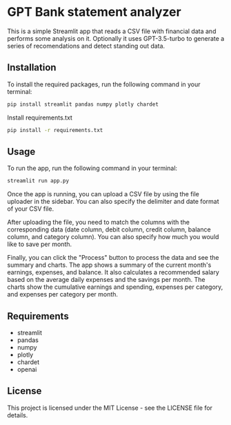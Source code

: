 # GPT Bank statement analyzer

This is a simple Streamlit app that reads a CSV file with financial data and performs some analysis on it. Optionally it uses GPT-3.5-turbo to generate a series of recomendations and detect standing out data.

## Installation

To install the required packages, run the following command in your terminal:

``` bash
pip install streamlit pandas numpy plotly chardet
```

Install requirements.txt

```bash
pip install -r requirements.txt
```

## Usage

To run the app, run the following command in your terminal:

``` bash
streamlit run app.py
```

Once the app is running, you can upload a CSV file by using the file uploader in the sidebar. You can also specify the delimiter and date format of your CSV file.

After uploading the file, you need to match the columns with the corresponding data (date column, debit column, credit column, balance column, and category column). You can also specify how much you would like to save per month.

Finally, you can click the "Process" button to process the data and see the summary and charts. The app shows a summary of the current month's earnings, expenses, and balance. It also calculates a recommended salary based on the average daily expenses and the savings per month. The charts show the cumulative earnings and spending, expenses per category, and expenses per category per month.

## Requirements

- streamlit
- pandas
- numpy
- plotly
- chardet
- openai

## License

This project is licensed under the MIT License - see the LICENSE file for details.
